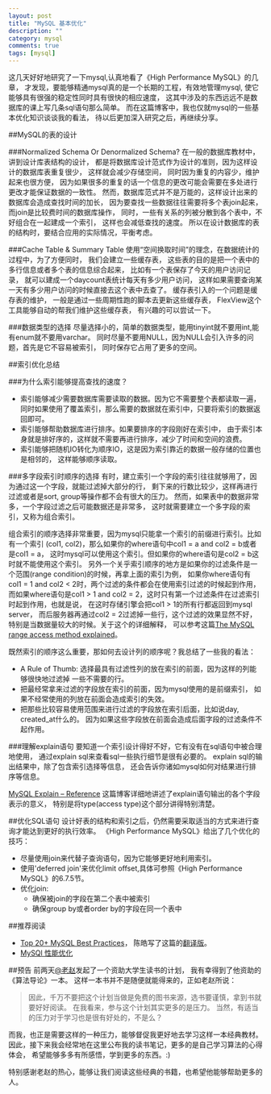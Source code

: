 ```yaml
---
layout: post
title: "MySQL 基本优化"
description: ""
category: mysql
comments: true
tags: [mysql]
---
```


这几天好好地研究了一下mysql,认真地看了《High Performance MySQL》的几章，
才发现，要能够精通mysql真的是一个长期的工程，有效地管理mysql,
使它能够具有很强的稳定性同时具有很快的相应速度，
这其中涉及的东西远远不是数据库的课上写几条sql语句那么简单。
而在这篇博客中，我也仅就mysql的一些基本优化知识谈谈我的看法，
待以后更加深入研究之后，再继续分享。

##MySQL的表的设计

###Normalized Schema Or Denormalized Schema?
在一般的数据库教材中，讲到设计库表结构的设计，
都是将数据库设计范式作为设计的准则，因为这样设计的数据库表重复很少，
这样就会减少存储空间，
同时因为重复的内容少，维护起来也很方便，
因为如果很多的重复的话一个信息的更改可能会需要在多处进行更改才能保证数据的一致性。
然而，数据库范式并不是万能的，这样设计出来的数据库会造成查找时间的加长，
因为要查找一些数据往往需要将多个表join起来，而join是比较费时间的数据库操作，
同时，一些有关系的列被分散到各个表中，不好组合在一起建成一个索引，
这样也会减低查找的速度。
所以在设计数据库的表的结构时，要结合应用的实际情况，平衡考虑。


<!--more-->

###Cache Table & Summary Table
使用“空间换取时间”的理念，在数据统计的过程中，为了方便同时，
我们会建立一些缓存表，
这些表的目的是把一个表中的多行信息或者多个表的信息综合起来，
比如有一个表保存了今天的用户访问记录，
就可以建成一个daycount表统计每天有多少用户访问，
这样如果需要查询某一天有多少用户访问的时候直接去这个表中去查了。
缓存表引入的一个问题是缓存表的维护，
一般是通过一些周期性跑的脚本去更新这些缓存表，
FlexView这个工具能够自动的帮我们维护这些缓存表，
有兴趣的可以尝试一下。

###数据类型的选择
尽量选择小的，简单的数据类型，能用tinyint就不要用int,能有enum就不要用varchar。
同时尽量不要用NULL，因为NULL会引入许多的问题，首先是它不容易被索引，
同时保存它占用了更多的空间。

##索引优化总结

###为什么索引能够提高查找的速度？

* 索引能够减少需要数据库需要读取的数据。因为它不需要整个表都读取一遍，
同时如果使用了覆盖索引，那么需要的数据就在索引中，只要将索引的数据返回即可。
* 索引能够帮助数据库进行排序。如果要排序的字段刚好在索引中，
由于索引本身就是排好序的，这样就不需要再进行排序，减少了时间和空间的浪费。
* 索引能够把随机IO转化为顺序IO，这是因为索引靠近的数据一般存储的位置也是相邻的，
这样能够顺序读取。

###多字段索引时顺序的选择
有时，建立索引一个字段的索引往往就够用了，因为通过这一个字段，就能过滤掉大部分的行，
剩下来的行数比较少，这样再进行过滤或者是sort, group等操作都不会有很大的压力。
然而，如果表中的数据非常多，一个字段过滤之后可能数据还是非常多，
这时就需要建立一个多字段的索引，又称为组合索引。

组合索引的顺序选择非常重要，因为mysql只能拿一个索引的前缀进行索引。比如有一个索引
(col1, col2)，那么如果你的where语句中col1 = a and col2 = b或者是col1 = a，
这时mysql可以使用这个索引。但如果你的where语句是col2 = b这时就不能使用这个索引。
另外一个关乎索引顺序的地方是如果你的过滤条件是一个范围(range condition)的时候，再拿上面的索引为例，
如果你where语句有col1 = 1 and col2 < 2时，两个过滤的条件都会在使用索引过滤的时候起到作用，
而如果where语句是col1 > 1 and col2 = 2，这时只有第一个过滤条件在过滤索引时起到作用，也就是说，
在这时存储引擎会把col1 > 1的所有行都返回到mysql server，
而后服务器再通过col2 = 2过滤掉一些行，这个过滤的效果显然不好，
特别是当数据量较大的时候。关于这个的详细解释，
可以参考这篇[The MySQL range access method explained](http://jorgenloland.blogspot.sg/2011/08/mysql-range-access-method-explained.html)。

既然索引的顺序这么重要，那如何去设计列的顺序呢？我总结了一些我的看法：

* A Rule of Thumb: 选择最具有过滤性列的放在索引的前面，因为这样的列能够很快地过滤掉
一些不需要的行。
* 把最经常拿来过滤的字段放在索引的前面，因为mysql使用的是前缀索引，
如果不经常使用的列放在前面会造成索引的失效。
* 把那些比较容易使用范围来进行过滤的字段放在索引后面，比如说day, created_at什么的。
因为如果这些字段放在前面会造成后面字段的过滤条件不起作用。


###理解explain语句
要知道一个索引设计得好不好，它有没有在sql语句中被合理地使用，
通过explain sql来查看sql一些执行细节是很有必要的。
explain sql的输出结果中，除了包含索引选择等信息，
还会告诉你诸如mysql如何对结果进行排序等信息。

[MySQL Explain – Reference](http://weevilgenius.net/2010/09/mysql-explain-reference/)
这篇博客详细地讲述了explain语句输出的各个字段表示的意义，
特别是将type(access type)这个部分讲得特别清楚。

##优化SQL语句
设计好表的结构和索引之后，仍然需要采取适当的方式来进行查询才能达到更好的执行效率。
《High Performance MySQL》给出了几个优化的技巧：

* 尽量使用join来代替子查询语句，因为它能够更好地利用索引。
* 使用'deferred join'来优化limit offset,具体可参照《High Performance MySQL》的6.7.5节。
* 优化join:
    * 确保被join的字段在第二个表中被索引
    * 确保group by或者order by的字段在同一个表中

##推荐阅读
* [Top 20+ MySQL Best Practices](http://net.tutsplus.com/tutorials/other/top-20-mysql-best-practices/)，
陈皓写了这篇的[翻译版](http://coolshell.cn/articles/1846.html)。
* [MySQl 性能优化](http://isky000.com/database/mysql-performance-tuning-index)

##预告
前两天[@老赵](http://weibo.com/jeffz)发起了一个资助大学生读书的计划，
我有幸得到了他资助的《算法导论》一本。
这样一本书并不是随便就能得来的，正如老赵所说：

> 因此，千万不要把这个计划当做是免费的图书来源，选书要谨慎，拿到书就要好好阅读。
> 在我看来，参与这个计划其实更多的是压力。
> 当然，有适当的压力对于学习也是很有好处的，不是么？

而我，也正是需要这样的一种压力，能够督促我更好地去学习这样一本经典教材。
因此，接下来我会经常地在这里公布我的读书笔记，更多的是自己学习算法的心得体会，
希望能够多多有所感悟，学到更多的东西。:)

特别感谢老赵的热心，能够让我们阅读这些经典的书籍，也希望他能够帮助更多的人。
